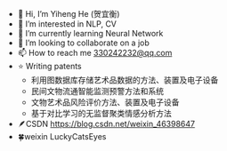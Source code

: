- 👋 Hi, I’m Yiheng He (贺宜衡)
- 👀 I’m interested in NLP, CV
- 🌱 I’m currently learning Neural Network
- 💞️ I’m looking to collaborate on a job
- 📫 How to reach me 330242232@qq.com
- ⭐ Writing patents
  - 利用图数据库存储艺术品数据的方法、装置及电子设备
  - 民间文物流通智能监测预警方法和系统
  - 文物艺术品风险评价方法、装置及电子设备
  - 基于对比学习的无监督聚类情感分析方法
- 🪶CSDN https://blog.csdn.net/weixin_46398647
- 🍀weixin LuckyCatsEyes
<!---
AnitaSherry/AnitaSherry is a ✨ special ✨ repository because its `README.md` (this file) appears on your GitHub profile.
You can click the Preview link to take a look at your changes.
--->
